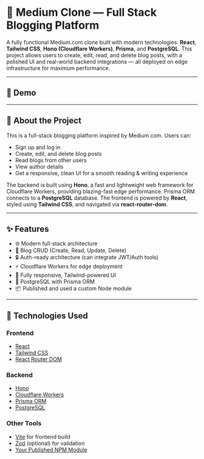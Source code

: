 # 📝 Medium Clone — Full Stack Blogging Platform

A fully functional Medium.com clone built with modern technologies: **React**, **Tailwind CSS**, **Hono (Cloudflare Workers)**, **Prisma**, and **PostgreSQL**. This project allows users to create, edit, read, and delete blog posts, with a polished UI and real-world backend integrations — all deployed on edge infrastructure for maximum performance.

---

## 🚀 Demo



---

## 📖 About the Project

This is a full-stack blogging platform inspired by Medium.com. Users can:

- Sign up and log in
- Create, edit, and delete blog posts
- Read blogs from other users
- View author details
- Get a responsive, clean UI for a smooth reading & writing experience

The backend is built using **Hono**, a fast and lightweight web framework for Cloudflare Workers, providing blazing-fast edge performance. Prisma ORM connects to a **PostgreSQL** database. The frontend is powered by **React**, styled using **Tailwind CSS**, and navigated via **react-router-dom**.

---

## ✨ Features

- 🌐 Modern full-stack architecture
- 📜 Blog CRUD (Create, Read, Update, Delete)
- 🔒 Auth-ready architecture (can integrate JWT/Auth tools)
- ⚡ Cloudflare Workers for edge deployment
- 🎨 Fully responsive, Tailwind-powered UI
- 💾 PostgreSQL with Prisma ORM
- 📦 Published and used a custom Node module

---

## 🧠 Technologies Used

### Frontend
- [React](https://reactjs.org/)
- [Tailwind CSS](https://tailwindcss.com/)
- [React Router DOM](https://reactrouter.com/)

### Backend
- [Hono](https://hono.dev/)
- [Cloudflare Workers](https://developers.cloudflare.com/workers/)
- [Prisma ORM](https://www.prisma.io/)
- [PostgreSQL](https://www.postgresql.org/)

### Other Tools
- [Vite](https://vitejs.dev/) for frontend build
- [Zod](https://zod.dev/) (optional) for validation
- [Your Published NPM Module](https://www.npmjs.com/package/your-module-name)

